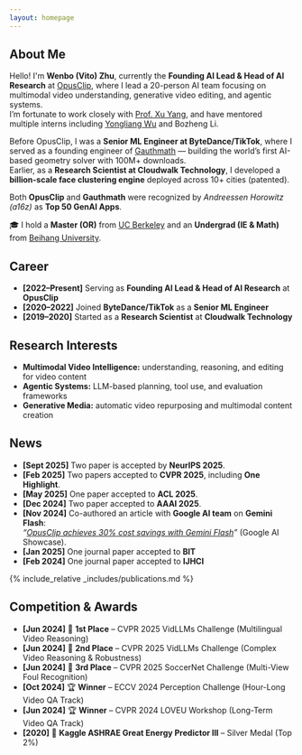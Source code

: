 ```yaml
---
layout: homepage
---
```


## About Me

Hello! I'm **Wenbo (Vito) Zhu**, currently the **Founding AI Lead & Head of AI Research** at [OpusClip](https://www.opusclip.com), where I lead a 20-person AI team focusing on multimodal video understanding, generative video editing, and agentic systems.  
I’m fortunate to work closely with [Prof. Xu Yang](https://yxpalmweb.github.io/), and have mentored multiple interns including [Yongliang Wu](https://yongliang-wu.github.io/) and Bozheng Li.  

Before OpusClip, I was a **Senior ML Engineer at ByteDance/TikTok**, where I served as a founding engineer of [Gauthmath](https://www.gauthmath.com/) — building the world’s first AI-based geometry solver with 100M+ downloads.  
Earlier, as a **Research Scientist at Cloudwalk Technology**, I developed a **billion-scale face clustering engine** deployed across 10+ cities (patented).  

Both **OpusClip** and **Gauthmath** were recognized by *Andreessen Horowitz (a16z)* as **Top 50 GenAI Apps**.  

🎓 I hold a **Master (OR)** from [UC Berkeley](https://engineering.berkeley.edu/) and an **Undergrad (IE & Math)** from [Beihang University](https://ev.buaa.edu.cn/).  

## Career

- **[2022–Present]** Serving as **Founding AI Lead & Head of AI Research** at **OpusClip**
- **[2020–2022]** Joined **ByteDance/TikTok** as a **Senior ML Engineer**
- **[2019–2020]** Started as a **Research Scientist** at **Cloudwalk Technology**

## Research Interests

- **Multimodal Video Intelligence:** understanding, reasoning, and editing for video content  
- **Agentic Systems:** LLM-based planning, tool use, and evaluation frameworks  
- **Generative Media:** automatic video repurposing and multimodal content creation  

## News

- **[Sept 2025]** Two paper is accepted by **NeurIPS 2025**.
- **[Feb 2025]** Two papers accepted to **CVPR 2025**, including **One Highlight**.  
- **[May 2025]** One paper accepted to **ACL 2025**.  
- **[Dec 2024]** Two paper accepted to **AAAI 2025**.  
- **[Nov 2024]** Co-authored an article with **Google AI team** on **Gemini Flash**:  
  *“[OpusClip achieves 30% cost savings with Gemini Flash](https://ai.google.dev/showcase/opusclip)”* (Google AI Showcase).  
- **[Jan 2025]** One journal paper accepted to **BIT** 
- **[Feb 2024]** One journal paper accepted to **IJHCI**

{% include_relative _includes/publications.md %}

## Competition & Awards

- **[Jun 2024]** 🥇 **1st Place** – CVPR 2025 VidLLMs Challenge (Multilingual Video Reasoning)  
- **[Jun 2024]** 🥈 **2nd Place** – CVPR 2025 VidLLMs Challenge (Complex Video Reasoning & Robustness)  
- **[Jun 2024]** 🥉 **3rd Place** – CVPR 2025 SoccerNet Challenge (Multi-View Foul Recognition)  
- **[Oct 2024]** 🏆 **Winner** – ECCV 2024 Perception Challenge (Hour-Long Video QA Track)  
- **[Jun 2024]** 🏆 **Winner** – CVPR 2024 LOVEU Workshop (Long-Term Video QA Track)    
- **[2020]** 🥈 **Kaggle ASHRAE Great Energy Predictor III** – Silver Medal (Top 2%)  

